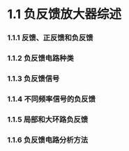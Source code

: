 # 1.1 负反馈放大器综述

### 1.1.1 反馈、正反馈和负反馈

### 1.1.2 负反馈电路种类

### 1.1.3 负反馈信号

### 1.1.4 不同频率信号的负反馈

### 1.1.5 局部和大环路负反馈

### 1.1.6 负反馈电路分析方法

